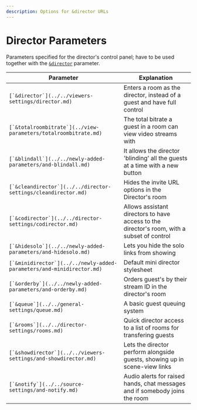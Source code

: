 ```yaml
---
description: Options for &director URLs
---
```


# Director Parameters

Parameters specified for the director's control panel; have to be used together with the [`&director`](../../viewers-settings/director.md) parameter.

| Parameter                                                               | Explanation                                                                                |
| ----------------------------------------------------------------------- | ------------------------------------------------------------------------------------------ |
| ``[`&director`](../../viewers-settings/director.md)``                   | Enters a room as the director, instead of a guest and have full control                    |
| ``[`&totalroombitrate`](../view-parameters/totalroombitrate.md)``       | The total bitrate a guest in a room can view video streams with                            |
| ``[`&blindall`](../../newly-added-parameters/and-blindall.md)``         | It allows the director 'blinding' all the guests at a time with a new button               |
| ``[`&cleandirector`](../../director-settings/cleandirector.md)``        | Hides the invite URL options in the Director's room                                        |
| ``[`&codirector`](../../director-settings/codirector.md)``              | Allows assistant directors to have access to the director's room, with a subset of control |
| ``[`&hidesolo`](../../newly-added-parameters/and-hidesolo.md)``         | Lets you hide the solo links from showing                                                  |
| ``[`&minidirector`](../../newly-added-parameters/and-minidirector.md)`` | Default mini director stylesheet                                                           |
| ``[`&orderby`](../../newly-added-parameters/and-orderby.md)``           | Orders guest's by their stream ID in the director's room                                   |
| ``[`&queue`](../../general-settings/queue.md)``                         | A basic guest queuing system                                                               |
| ``[`&rooms`](../../director-settings/rooms.md)``                        | Quick director access to a list of rooms for transfering guests                            |
| ``[`&showdirector`](../../viewers-settings/and-showdirector.md)``       | Lets the director perform alongside guests, showing up in scene-view links                 |
| ``[`&notify`](../../source-settings/and-notify.md)``                    | Audio alerts for raised hands, chat messages and if somebody joins the room                |
